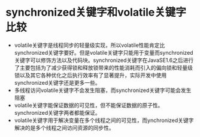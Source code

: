 # synchronized关键字和volatile关键字比较

* volatile关键字是线程同步的轻量级实现，所以volatile性能肯定比synchronized关键字要好。但是volatile关键字只能用于变量而synchronized关键字可以修饰方法以及代码块。synchronized关键字在JavaSE1.6之后进行了主要包括为了减少获得锁和释放锁带来的性能消耗而引入的偏向锁和轻量级锁以及其它各种优化之后执行效率有了显著提升，实际开发中使用synchronized关键字还是更多一些。
* 多线程访问volatile关键字不会发生阻塞，而synchronized关键字可能会发生阻塞
* volatile关键字能保证数据的可见性，但不能保证数据的原子性。synchronized关键字两者都能保证。
* volatile关键字用于解决变量在多个线程之间的可见性，而ynchronized关键字解决的是多个线程之间访问资源的同步性。
